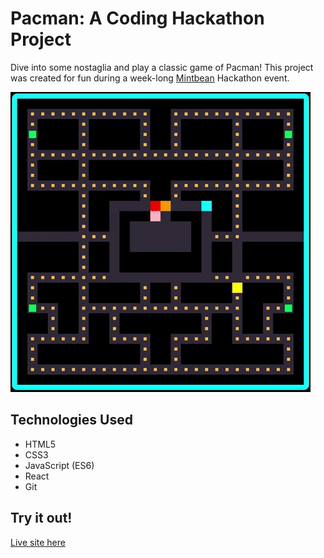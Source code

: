 # Pacman: A Coding Hackathon Project

Dive into some nostaglia and play a classic game of Pacman! This project was created for fun during a week-long [Mintbean](https://mintbean.io) Hackathon event.

![Pacman gif](src/images/pacmanEatingDots.gif)

## Technologies Used

- HTML5
- CSS3
- JavaScript (ES6)
- React
- Git

## Try it out!

[Live site here](https://powerful-falls-77085.herokuapp.com)
